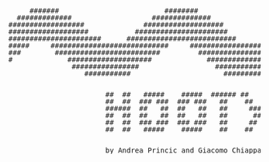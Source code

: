<pre style="line-height: 100%">
     #######                         ########                           ######
  #############                   ##############                     ############
##################              ###################              ###################
###################           ######################           ##############  ###  #
######################      ##########################      ################# @   @ ##
#####     ############################     ##################################   V   ##
###        #########################         #########################      ###   ###
#             ####################             ####################           #####
               ################                  ###############
                  ###########                      ###########


                       ##  ##   #####    #####  ###### ##    ##
                       ##  ##  ### ###  ### ###   ##    ##  ##
                       ######  ##   ##  ##   ##   ##     ####
                       ##  ##  ##   ##  ##   ##   ##      ##
                       ##  ##  ### ###  ### ###   ##     ##
                       ##  ##   #####    #####    ##    ##


                       by Andrea Princic and Giacomo Chiappa
</pre>

